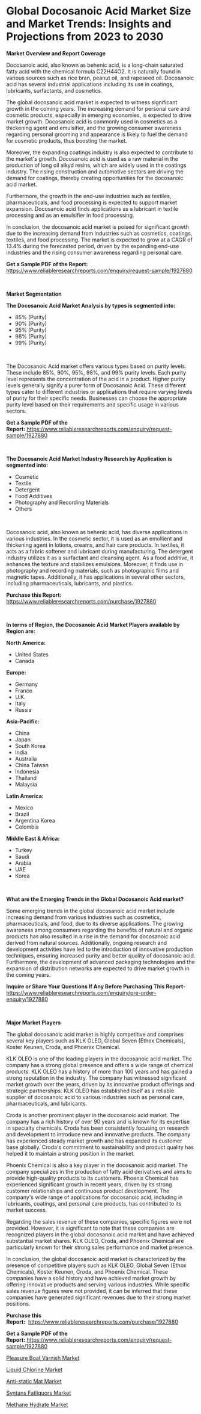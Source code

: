 <p><h1>Global Docosanoic Acid Market Size and Market Trends: Insights and Projections from 2023 to 2030</h1></p><p><strong>Market Overview and Report Coverage</strong></p>
<p><p>Docosanoic acid, also known as behenic acid, is a long-chain saturated fatty acid with the chemical formula C22H44O2. It is naturally found in various sources such as rice bran, peanut oil, and rapeseed oil. Docosanoic acid has several industrial applications including its use in coatings, lubricants, surfactants, and cosmetics.</p><p>The global docosanoic acid market is expected to witness significant growth in the coming years. The increasing demand for personal care and cosmetic products, especially in emerging economies, is expected to drive market growth. Docosanoic acid is commonly used in cosmetics as a thickening agent and emulsifier, and the growing consumer awareness regarding personal grooming and appearance is likely to fuel the demand for cosmetic products, thus boosting the market.</p><p>Moreover, the expanding coatings industry is also expected to contribute to the market's growth. Docosanoic acid is used as a raw material in the production of long oil alkyd resins, which are widely used in the coatings industry. The rising construction and automotive sectors are driving the demand for coatings, thereby creating opportunities for the docosanoic acid market.</p><p>Furthermore, the growth in the end-use industries such as textiles, pharmaceuticals, and food processing is expected to support market expansion. Docosanoic acid finds applications as a lubricant in textile processing and as an emulsifier in food processing.</p><p>In conclusion, the docosanoic acid market is poised for significant growth due to the increasing demand from industries such as cosmetics, coatings, textiles, and food processing. The market is expected to grow at a CAGR of 13.4% during the forecasted period, driven by the expanding end-use industries and the rising consumer awareness regarding personal care.</p></p>
<p><strong>Get a Sample PDF of the Report:</strong> <a href="https://www.reliableresearchreports.com/enquiry/request-sample/1927880">https://www.reliableresearchreports.com/enquiry/request-sample/1927880</a></p>
<p>&nbsp;</p>
<p><strong>Market Segmentation</strong></p>
<p><strong>The Docosanoic Acid Market Analysis by types is segmented into:</strong></p>
<p><ul><li>85% (Purity)</li><li>90% (Purity)</li><li>95% (Purity)</li><li>98% (Purity)</li><li>99% (Purity)</li></ul></p>
<p>&nbsp;</p>
<p><p>The Docosanoic Acid market offers various types based on purity levels. These include 85%, 90%, 95%, 98%, and 99% purity levels. Each purity level represents the concentration of the acid in a product. Higher purity levels generally signify a purer form of Docosanoic Acid. These different types cater to different industries or applications that require varying levels of purity for their specific needs. Businesses can choose the appropriate purity level based on their requirements and specific usage in various sectors.</p></p>
<p><strong>Get a Sample PDF of the Report:</strong>&nbsp;<a href="https://www.reliableresearchreports.com/enquiry/request-sample/1927880">https://www.reliableresearchreports.com/enquiry/request-sample/1927880</a></p>
<p>&nbsp;</p>
<p><strong>The Docosanoic Acid Market Industry Research by Application is segmented into:</strong></p>
<p><ul><li>Cosmetic</li><li>Textile</li><li>Detergent</li><li>Food Additives</li><li>Photography and Recording Materials</li><li>Others</li></ul></p>
<p>&nbsp;</p>
<p><p>Docosanoic acid, also known as behenic acid, has diverse applications in various industries. In the cosmetic sector, it is used as an emollient and thickening agent in lotions, creams, and hair care products. In textiles, it acts as a fabric softener and lubricant during manufacturing. The detergent industry utilizes it as a surfactant and cleansing agent. As a food additive, it enhances the texture and stabilizes emulsions. Moreover, it finds use in photography and recording materials, such as photographic films and magnetic tapes. Additionally, it has applications in several other sectors, including pharmaceuticals, lubricants, and plastics.</p></p>
<p><strong>Purchase this Report:</strong>&nbsp; <a href="https://www.reliableresearchreports.com/purchase/1927880">https://www.reliableresearchreports.com/purchase/1927880</a></p>
<p>&nbsp;</p>
<p><strong>In terms of Region, the Docosanoic Acid Market Players available by Region are:</strong></p>
<p>
    <p> <strong> North America: </strong>
        <ul>
            <li>United States</li>
            <li>Canada</li>
        </ul>
        </p> 
    <p> <strong> Europe: </strong>
        <ul>
            <li>Germany</li>
            <li>France</li>
            <li>U.K.</li>
            <li>Italy</li>
            <li>Russia</li>
        </ul>
        </p> 
    <p> <strong> Asia-Pacific: </strong>
        <ul>
            <li>China</li>
            <li>Japan</li>
            <li>South Korea</li>
            <li>India</li>
            <li>Australia</li>
            <li>China Taiwan</li>
            <li>Indonesia</li>
            <li>Thailand</li>
            <li>Malaysia</li>
        </ul>
        </p> 
    <p> <strong> Latin America: </strong>
        <ul>
            <li>Mexico</li>
            <li>Brazil</li>
            <li>Argentina Korea</li>
            <li>Colombia</li>
        </ul>
        </p> 
    <p> <strong> Middle East & Africa: </strong>
        <ul>
            <li>Turkey</li>
            <li>Saudi</li>
            <li>Arabia</li>
            <li>UAE</li>
            <li>Korea</li>
        </ul>
    </p>
    </p>
<p>&nbsp;</p>
<p><strong>What are the Emerging Trends in the Global Docosanoic Acid market?</strong></p>
<p><p>Some emerging trends in the global docosanoic acid market include increasing demand from various industries such as cosmetics, pharmaceuticals, and food, due to its diverse applications. The growing awareness among consumers regarding the benefits of natural and organic products has also resulted in a rise in the demand for docosanoic acid derived from natural sources. Additionally, ongoing research and development activities have led to the introduction of innovative production techniques, ensuring increased purity and better quality of docosanoic acid. Furthermore, the development of advanced packaging technologies and the expansion of distribution networks are expected to drive market growth in the coming years.</p></p>
<p><strong>Inquire or Share Your Questions If Any Before Purchasing This Report</strong>- <a href="https://www.reliableresearchreports.com/enquiry/pre-order-enquiry/1927880">https://www.reliableresearchreports.com/enquiry/pre-order-enquiry/1927880</a></p>
<p>&nbsp;</p>
<p><strong>Major Market Players</strong></p>
<p><p>The global docosanoic acid market is highly competitive and comprises several key players such as KLK OLEO, Global Seven (Ethox Chemicals), Koster Keunen, Croda, and Phoenix Chemical.</p><p>KLK OLEO is one of the leading players in the docosanoic acid market. The company has a strong global presence and offers a wide range of chemical products. KLK OLEO has a history of more than 100 years and has gained a strong reputation in the industry. The company has witnessed significant market growth over the years, driven by its innovative product offerings and strategic partnerships. KLK OLEO has established itself as a reliable supplier of docosanoic acid to various industries such as personal care, pharmaceuticals, and lubricants. </p><p>Croda is another prominent player in the docosanoic acid market. The company has a rich history of over 90 years and is known for its expertise in specialty chemicals. Croda has been consistently focusing on research and development to introduce new and innovative products. The company has experienced steady market growth and has expanded its customer base globally. Croda's commitment to sustainability and product quality has helped it to maintain a strong position in the market.</p><p>Phoenix Chemical is also a key player in the docosanoic acid market. The company specializes in the production of fatty acid derivatives and aims to provide high-quality products to its customers. Phoenix Chemical has experienced significant growth in recent years, driven by its strong customer relationships and continuous product development. The company's wide range of applications for docosanoic acid, including in lubricants, coatings, and personal care products, has contributed to its market success.</p><p>Regarding the sales revenue of these companies, specific figures were not provided. However, it is significant to note that these companies are recognized players in the global docosanoic acid market and have achieved substantial market shares. KLK OLEO, Croda, and Phoenix Chemical are particularly known for their strong sales performance and market presence.</p><p>In conclusion, the global docosanoic acid market is characterized by the presence of competitive players such as KLK OLEO, Global Seven (Ethox Chemicals), Koster Keunen, Croda, and Phoenix Chemical. These companies have a solid history and have achieved market growth by offering innovative products and serving various industries. While specific sales revenue figures were not provided, it can be inferred that these companies have generated significant revenues due to their strong market positions.</p></p>
<p><strong>Purchase this Report:</strong>&nbsp;&nbsp;<a href="https://www.reliableresearchreports.com/purchase/1927880">https://www.reliableresearchreports.com/purchase/1927880</a></p>
<p></p>
<p><strong>Get a Sample PDF of the Report:</strong>&nbsp;<a href="https://www.reliableresearchreports.com/enquiry/request-sample/1927880">https://www.reliableresearchreports.com/enquiry/request-sample/1927880</a></p>
<p><p><a href="https://www.linkedin.com/pulse/pleasure-boat-varnish-market-size-share-amp-trends-analysis-ftlze/">Pleasure Boat Varnish Market</a></p><p><a href="https://medium.com/@nicosmitham/liquid-chlorine-market-outlook-industry-overview-and-forecast-2023-to-2030-a912682248b5">Liquid Chlorine Market</a></p><p><a href="https://www.linkedin.com/pulse/anti-static-mat-market-size-share-global-analysis-report-rcmnc/">Anti-static Mat Market</a></p><p><a href="https://www.linkedin.com/pulse/syntans-fatliquors-market-insights-players-forecast-till-sgftc/">Syntans Fatliquors Market</a></p><p><a href="https://medium.com/@pauladams6h/methane-hydrate-market-research-report-its-history-and-forecast-2023-to-2030-9399699c1898">Methane Hydrate Market</a></p></p>